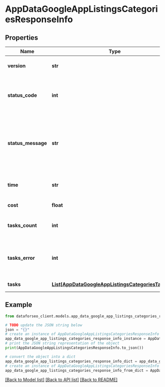 # AppDataGoogleAppListingsCategoriesResponseInfo


## Properties

Name | Type | Description | Notes
------------ | ------------- | ------------- | -------------
**version** | **str** | the current version of the API | [optional] 
**status_code** | **int** | general status code you can find the full list of the response codes here | [optional] 
**status_message** | **str** | general informational message you can find the full list of general informational messages here | [optional] 
**time** | **str** | total execution time, seconds | [optional] 
**cost** | **float** | total tasks cost, USD | [optional] 
**tasks_count** | **int** | the number of tasks in the tasks array | [optional] 
**tasks_error** | **int** | the number of tasks in the tasks array returned with an error | [optional] 
**tasks** | [**List[AppDataGoogleAppListingsCategoriesTaskInfo]**](AppDataGoogleAppListingsCategoriesTaskInfo.md) | array of tasks | [optional] 

## Example

```python
from dataforseo_client.models.app_data_google_app_listings_categories_response_info import AppDataGoogleAppListingsCategoriesResponseInfo

# TODO update the JSON string below
json = "{}"
# create an instance of AppDataGoogleAppListingsCategoriesResponseInfo from a JSON string
app_data_google_app_listings_categories_response_info_instance = AppDataGoogleAppListingsCategoriesResponseInfo.from_json(json)
# print the JSON string representation of the object
print(AppDataGoogleAppListingsCategoriesResponseInfo.to_json())

# convert the object into a dict
app_data_google_app_listings_categories_response_info_dict = app_data_google_app_listings_categories_response_info_instance.to_dict()
# create an instance of AppDataGoogleAppListingsCategoriesResponseInfo from a dict
app_data_google_app_listings_categories_response_info_from_dict = AppDataGoogleAppListingsCategoriesResponseInfo.from_dict(app_data_google_app_listings_categories_response_info_dict)
```
[[Back to Model list]](../README.md#documentation-for-models) [[Back to API list]](../README.md#documentation-for-api-endpoints) [[Back to README]](../README.md)


